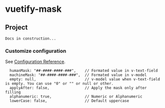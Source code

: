 # vuetify-mask

## Project
```
Docs in construction...
```

### Customize configuration
See [Configuration Reference](https://cli.vuejs.org/config/).



      humanMask: "##-####-####-###",    // Formated value in v-text-field
      machineMask: "##-####-####-###",  // Formated value in v-model
      empty: null,                      // v-model value when v-text-field is empty. You can use "0" or "" or null or other.
      applyAfter: false,                // Apply the mask only after filling
      alphanumeric: true,               // Numeric or Alphanumeric
      lowerCase: false,                 // Default uppercase
